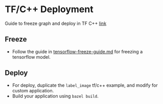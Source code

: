 # TF/C++ Deployment

Guide to freeze graph and deploy in TF C++
[link](https://medium.com/@hamedmp/exporting-trained-tensorflow-models-to-c-the-right-way-cf24b609d183)


## Freeze

* Follow the guide in [tensorflow-freeze-guide.md](tensorflow-freeze-guide.md) for freezing a tensorflow model.

## Deploy

* For deploy, duplicate the `label_image` tf/c++ example, and modify for custom application.
* Build your application using `bazel build`.
